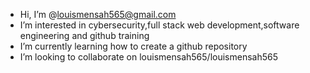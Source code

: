 -  Hi, I’m @louismensah565@gmail.com
-  I’m interested in cybersecurity,full stack web development,software engineering and github training
-  I’m currently learning how to create a github repository
-  I’m looking to collaborate on louismensah565/louismensah565

<!---
louismensah565/louismensah565 is a ✨ special ✨ repository because its `README.md` (this file) appears on your GitHub profile.
You can click the Preview link to take a look at your changes.
--->
